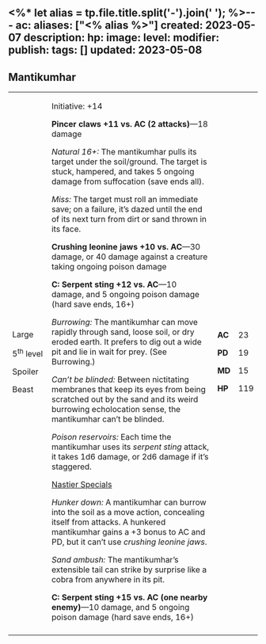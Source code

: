 <%* let alias = tp.file.title.split('-').join(' '); %>---
ac: 
aliases: ["<% alias %>"]
created: 2023-05-07
description: 
hp: 
image: 
level: 
modifier: 
publish: 
tags: []
updated: 2023-05-08
---

## Mantikumhar

<table>
<colgroup>
<col style="width: 16%" />
<col style="width: 71%" />
<col style="width: 5%" />
<col style="width: 6%" />
</colgroup>
<tbody>
<tr class="odd">
<td><p>Large</p>
<p>5<sup>th</sup> level</p>
<p>Spoiler</p>
<p>Beast</p></td>
<td><p>Initiative: +14</p>
<p><strong>Pincer claws +11 vs. AC (2 attacks)</strong>—18 damage</p>
<p><em>Natural 16+:</em> The mantikumhar pulls its target under the
soil/ground. The target is stuck, hampered, and takes 5 ongoing damage
from suffocation (save ends all).</p>
<p><em>Miss:</em> The target must roll an immediate save; on a failure,
it’s dazed until the end of its next turn from dirt or sand thrown in
its face.</p>
<p><strong>Crushing leonine jaws +10 vs. AC</strong>—30 damage, or 40
damage against a creature taking ongoing poison damage</p>
<p><strong>C: Serpent sting +12 vs. AC</strong>—10 damage, and 5 ongoing
poison damage (hard save ends, 16+)</p>
<p><em>Burrowing:</em> The mantikumhar can move rapidly through sand,
loose soil, or dry eroded earth. It prefers to dig out a wide pit and
lie in wait for prey. (See Burrowing.)</p>
<p><em>Can’t be blinded:</em> Between nictitating membranes that keep
its eyes from being scratched out by the sand and its weird burrowing
echolocation sense, the mantikumhar can’t be blinded.</p>
<p><em>Poison reservoirs:</em> Each time the mantikumhar uses its
<em>serpent sting</em> attack, it takes 1d6 damage, or 2d6 damage if
it’s staggered.</p>
<p><u>Nastier Specials</u></p>
<p><em>Hunker down:</em> A mantikumhar can burrow into the soil as a
move action, concealing itself from attacks. A hunkered mantikumhar
gains a +3 bonus to AC and PD, but it can’t use <em>crushing leonine
jaws</em>.</p>
<p><em>Sand ambush:</em> The mantikumhar’s extensible tail can strike by
surprise like a cobra from anywhere in its pit.</p>
<p><strong>C: Serpent sting +15 vs. AC (one nearby enemy)</strong>—10
damage, and 5 ongoing poison damage (hard save ends, 16+)</p></td>
<td><p><strong>AC</strong></p>
<p><strong>PD</strong></p>
<p><strong>MD</strong></p>
<p><strong>HP</strong></p></td>
<td><p>23</p>
<p>19</p>
<p>15</p>
<p>119</p></td>
</tr>
<tr class="even">
<td></td>
<td></td>
<td></td>
<td></td>
</tr>
</tbody>
</table>
